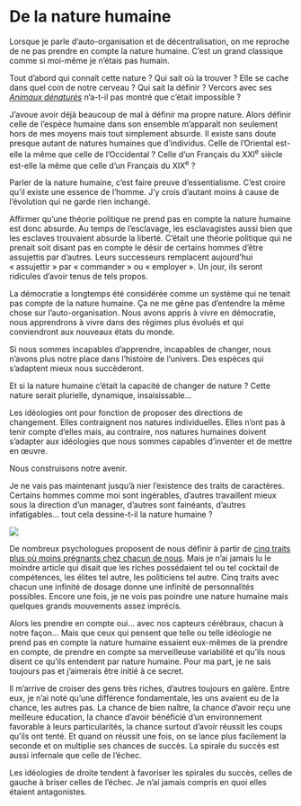 # De la nature humaine

Lorsque je parle d’auto-organisation et de décentralisation, on me reproche de ne pas prendre en compte la nature humaine. C’est un grand classique comme si moi-même je n’étais pas humain.

Tout d’abord qui connaît cette nature ? Qui sait où la trouver ? Elle se cache dans quel coin de notre cerveau ? Qui sait la définir ? Vercors avec ses [*Animaux dénaturés*](http://www.amazon.fr/Animaux-d%C3%A9natur%C3%A9s-Vercors/dp/2253010235/) n’a-t-il pas montré que c’était impossible ?

J’avoue avoir déjà beaucoup de mal à définir ma propre nature. Alors définir celle de l’espèce humaine dans son ensemble m’apparaît non seulement hors de mes moyens mais tout simplement absurde. Il existe sans doute presque autant de natures humaines que d’individus. Celle de l’Oriental est-elle la même que celle de l’Occidental ? Celle d’un Français du XXI<sup>e</sup> siècle est-elle la même que celle d’un Français du XIX<sup>e</sup> ?

Parler de la nature humaine, c’est faire preuve d’essentialisme. C’est croire qu’il existe une essence de l’homme. J’y crois d’autant moins à cause de l’évolution qui ne garde rien inchangé.

Affirmer qu’une théorie politique ne prend pas en compte la nature humaine est donc absurde. Au temps de l’esclavage, les esclavagistes aussi bien que les esclaves trouvaient absurde la liberté. C’était une théorie politique qui ne prenait soit disant pas en compte le désir de certains hommes d’être assujettis par d’autres. Leurs successeurs remplacent aujourd’hui « assujettir » par « commander » ou « employer ». Un jour, ils seront ridicules d’avoir tenus de tels propos.

La démocratie a longtemps été considérée comme un système qui ne tenait pas compte de la nature humaine. Ça ne me gêne pas d’entendre la même chose sur l’auto-organisation. Nous avons appris à vivre en démocratie, nous apprendrons à vivre dans des régimes plus évolués et qui conviendront aux nouveaux états du monde.

Si nous sommes incapables d’apprendre, incapables de changer, nous n’avons plus notre place dans l’histoire de l’univers. Des espèces qui s’adaptent mieux nous succèderont.

Et si la nature humaine c’était la capacité de changer de nature ? Cette nature serait plurielle, dynamique, insaisissable…

Les idéologies ont pour fonction de proposer des directions de changement. Elles contraignent nos natures individuelles. Elles n’ont pas à tenir compte d’elles mais, au contraire, nos natures humaines doivent s’adapter aux idéologies que nous sommes capables d’inventer et de mettre en œuvre.

Nous construisons notre avenir.

Je ne vais pas maintenant jusqu’à nier l’existence des traits de caractères. Certains hommes comme moi sont ingérables, d’autres travaillent mieux sous la direction d’un manager, d’autres sont fainéants, d’autres infatigables… tout cela dessine-t-il la nature humaine ?

![](https://tcrouzet.com/images_tc/2008/08/5thyou.jpg)

De nombreux psychologues proposent de nous définir à partir de [cinq traits plus où moins prégnants chez chacun de nous](http://www.newscientist.com/article.ns?id=mg19726421.800). Mais je n’ai jamais lu le moindre article qui disait que les riches possédaient tel ou tel cocktail de compétences, les élites tel autre, les politiciens tel autre. Cinq traits avec chacun une infinité de dosage donne une infinité de personnalités possibles. Encore une fois, je ne vois pas poindre une nature humaine mais quelques grands mouvements assez imprécis.

Alors les prendre en compte oui… avec nos capteurs cérébraux, chacun à notre façon… Mais que ceux qui pensent que telle ou telle idéologie ne prend pas en compte la nature humaine essaient eux-mêmes de la prendre en compte, de prendre en compte sa merveilleuse variabilité et qu’ils nous disent ce qu’ils entendent par nature humaine. Pour ma part, je ne sais toujours pas et j’aimerais être initié à ce secret.

Il m’arrive de croiser des gens très riches, d’autres toujours en galère. Entre eux, je n’ai noté qu’une différence fondamentale, les uns avaient eu de la chance, les autres pas. La chance de bien naître, la chance d’avoir reçu une meilleure éducation, la chance d’avoir bénéficié d’un environnement favorable à leurs particularités, la chance surtout d’avoir réussit les coups qu’ils ont tenté. Et quand on réussit une fois, on se lance plus facilement la seconde et on multiplie ses chances de succès. La spirale du succès est aussi infernale que celle de l’échec.

Les idéologies de droite tendent à favoriser les spirales du succès, celles de gauche à briser celles de l’échec. Je n’ai jamais compris en quoi elles étaient antagonistes.